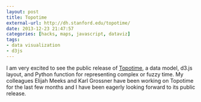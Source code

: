 ```yaml
---
layout: post
title: Topotime
external-url: http://dh.stanford.edu/topotime/
date: 2013-12-23 21:47:57
categories: [hacks, maps, javascript, dataviz]
tags:
- data visualization
- d3js
---
```

I am very excited to see the public release of 
[Topotime](http://dh.stanford.edu/topotime/), a data model, d3.js 
layout, and Python function for representing complex or fuzzy time. My 
colleagues Elijah Meeks and Karl Grossner have been working on Topotime for the 
last few months and I have been eagerly looking forward to its public release.
